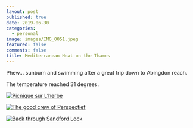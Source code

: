 ```yaml
---
layout: post
published: true
date: 2019-06-30
categories:
  - personal
image: images/IMG_0051.jpeg
featured: false
comments: false
title: Mediterranean Heat on the Thames
---
```

Phew... sunburn and swimming after a great trip down to Abingdon reach.

The temperature reached 31 degrees.

[![Picnique sur L’herbe]({{site.baseurl}}/images/IMG_0051.jpeg)]({{site.baseurl}}/images/IMG_0051.jpeg)

[![The good crew of Perspectief]({{site.baseurl}}/images/2019/06/crew_danistellachrismick.jpeg)]({{site.baseurl}}/images/2019/06/crew_danistellachrismick.jpeg)

[![Back through Sandford Lock]({{site.baseurl}}/images/2019/06/atsandfordlock.jpeg)]({{site.baseurl}}/images/2019/06/atsandfordlock.jpeg)
